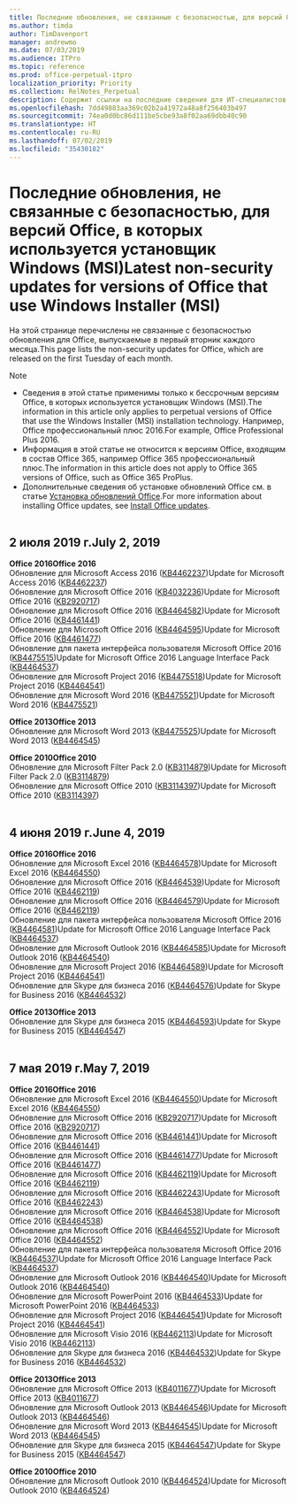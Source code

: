 ```yaml
---
title: Последние обновления, не связанные с безопасностью, для версий Office, в которых используется установщик Windows (MSI)
ms.author: timda
author: TimDavenport
manager: andrewmo
ms.date: 07/03/2019
ms.audience: ITPro
ms.topic: reference
ms.prod: office-perpetual-itpro
localization_priority: Priority
ms.collection: RelNotes_Perpetual
description: Содержит ссылки на последние сведения для ИТ-специалистов об обновлениях, не связанных с безопасностью, для бессрочных версий Office 2016, Office 2013 и Office 2010
ms.openlocfilehash: 7dd49883aa369c02b2a41972a48a8f256403b497
ms.sourcegitcommit: 74ea0d0bc86d111be5cbe93a8f02aa69dbb40c90
ms.translationtype: HT
ms.contentlocale: ru-RU
ms.lasthandoff: 07/02/2019
ms.locfileid: "35430182"
---
```

# <a name="latest-non-security-updates-for-versions-of-office-that-use-windows-installer-msi"></a><span data-ttu-id="17b39-103">Последние обновления, не связанные с безопасностью, для версий Office, в которых используется установщик Windows (MSI)</span><span class="sxs-lookup"><span data-stu-id="17b39-103">Latest non-security updates for versions of Office that use Windows Installer (MSI)</span></span>

<span data-ttu-id="17b39-104">На этой странице перечислены не связанные с безопасностью обновления для Office, выпускаемые в первый вторник каждого месяца.</span><span class="sxs-lookup"><span data-stu-id="17b39-104">This page lists the non-security updates for Office, which are released on the first Tuesday of each month.</span></span>

> [!NOTE]
> - <span data-ttu-id="17b39-105">Сведения в этой статье применимы только к бессрочным версиям Office, в которых используется установщик Windows (MSI).</span><span class="sxs-lookup"><span data-stu-id="17b39-105">The information in this article only applies to perpetual versions of Office that use the Windows Installer (MSI) installation technology.</span></span> <span data-ttu-id="17b39-106">Например, Office профессиональный плюс 2016.</span><span class="sxs-lookup"><span data-stu-id="17b39-106">For example, Office Professional Plus 2016.</span></span>
> - <span data-ttu-id="17b39-107">Информация в этой статье не относится к версиям Office, входящим в состав Office 365, например Office 365 профессиональный плюс.</span><span class="sxs-lookup"><span data-stu-id="17b39-107">The information in this article does not apply to Office 365 versions of Office, such as Office 365 ProPlus.</span></span>
> - <span data-ttu-id="17b39-108">Дополнительные сведения об установке обновлений Office см. в статье [Установка обновлений Office](https://support.office.com/article/2ab296f3-7f03-43a2-8e50-46de917611c5).</span><span class="sxs-lookup"><span data-stu-id="17b39-108">For more information about installing Office updates, see [Install Office updates](https://support.office.com/article/2ab296f3-7f03-43a2-8e50-46de917611c5).</span></span>
<br/><br/>

## <a name="july-2-2019"></a><span data-ttu-id="17b39-109">2 июля 2019 г.</span><span class="sxs-lookup"><span data-stu-id="17b39-109">July 2, 2019</span></span>

<span data-ttu-id="17b39-110">**Office 2016**</span><span class="sxs-lookup"><span data-stu-id="17b39-110">**Office 2016**</span></span><br/>
<span data-ttu-id="17b39-111">Обновление для Microsoft Access 2016 ([KB4462237](https://support.microsoft.com/help/4462237))</span><span class="sxs-lookup"><span data-stu-id="17b39-111">Update for Microsoft Access 2016 ([KB4462237](https://support.microsoft.com/help/4462237))</span></span><br/>
<span data-ttu-id="17b39-112">Обновление для Microsoft Office 2016 ([KB4032236](https://support.microsoft.com/help/4032236))</span><span class="sxs-lookup"><span data-stu-id="17b39-112">Update for Microsoft Office 2016 ([KB2920717](https://support.microsoft.com/help/4032236))</span></span><br/>
<span data-ttu-id="17b39-113">Обновление для Microsoft Office 2016 ([KB4464582](https://support.microsoft.com/help/4464582))</span><span class="sxs-lookup"><span data-stu-id="17b39-113">Update for Microsoft Office 2016 ([KB4461441](https://support.microsoft.com/help/4464582))</span></span><br/>
<span data-ttu-id="17b39-114">Обновление для Microsoft Office 2016 ([KB4464595](https://support.microsoft.com/help/4464595))</span><span class="sxs-lookup"><span data-stu-id="17b39-114">Update for Microsoft Office 2016 ([KB4461477](https://support.microsoft.com/help/4464595))</span></span><br/>
<span data-ttu-id="17b39-115">Обновление для пакета интерфейса пользователя Microsoft Office 2016 ([KB4475515](https://support.microsoft.com/help/4475515))</span><span class="sxs-lookup"><span data-stu-id="17b39-115">Update for Microsoft Office 2016 Language Interface Pack ([KB4464537](https://support.microsoft.com/help/4475515))</span></span><br/>
<span data-ttu-id="17b39-116">Обновление для Microsoft Project 2016 ([KB4475518](https://support.microsoft.com/help/4475518))</span><span class="sxs-lookup"><span data-stu-id="17b39-116">Update for Microsoft Project 2016 ([KB4464541](https://support.microsoft.com/help/4475518))</span></span><br/>
<span data-ttu-id="17b39-117">Обновление для Microsoft Word 2016 ([KB4475521](https://support.microsoft.com/help/4475521))</span><span class="sxs-lookup"><span data-stu-id="17b39-117">Update for Microsoft Word 2016 ([KB4475521](https://support.microsoft.com/help/4475521))</span></span><br/>


<span data-ttu-id="17b39-118">**Office 2013**</span><span class="sxs-lookup"><span data-stu-id="17b39-118">**Office 2013**</span></span><br/>
<span data-ttu-id="17b39-119">Обновление для Microsoft Word 2013 ([KB4475525](https://support.microsoft.com/help/4475525))</span><span class="sxs-lookup"><span data-stu-id="17b39-119">Update for Microsoft Word 2013 ([KB4464545](https://support.microsoft.com/help/4475525))</span></span><br/>


<span data-ttu-id="17b39-120">**Office 2010**</span><span class="sxs-lookup"><span data-stu-id="17b39-120">**Office 2010**</span></span><br/>
<span data-ttu-id="17b39-121">Обновление для Microsoft Filter Pack 2.0 ([KB3114879](https://support.microsoft.com/help/3114879))</span><span class="sxs-lookup"><span data-stu-id="17b39-121">Update for Microsoft Filter Pack 2.0 ([KB3114879](https://support.microsoft.com/help/3114879))</span></span><br/><span data-ttu-id="17b39-122">Обновление для Microsoft Office 2010 ([KB3114397](https://support.microsoft.com/help/3114397))</span><span class="sxs-lookup"><span data-stu-id="17b39-122">Update for Microsoft Office 2010 ([KB3114397](https://support.microsoft.com/help/3114397))</span></span><br/><br/>

## <a name="june-4-2019"></a><span data-ttu-id="17b39-123">4 июня 2019 г.</span><span class="sxs-lookup"><span data-stu-id="17b39-123">June 4, 2019</span></span>

<span data-ttu-id="17b39-124">**Office 2016**</span><span class="sxs-lookup"><span data-stu-id="17b39-124">**Office 2016**</span></span><br/>
<span data-ttu-id="17b39-125">Обновление для Microsoft Excel 2016 ([KB4464578](https://support.microsoft.com/help/4464578))</span><span class="sxs-lookup"><span data-stu-id="17b39-125">Update for Microsoft Excel 2016 ([KB4464550](https://support.microsoft.com/help/4464578))</span></span><br/>
<span data-ttu-id="17b39-126">Обновление для Microsoft Office 2016 ([KB4464539](https://support.microsoft.com/help/4464539))</span><span class="sxs-lookup"><span data-stu-id="17b39-126">Update for Microsoft Office 2016 ([KB4462119](https://support.microsoft.com/help/4464539))</span></span><br/>
<span data-ttu-id="17b39-127">Обновление для Microsoft Office 2016 ([KB4464579](https://support.microsoft.com/help/4464579))</span><span class="sxs-lookup"><span data-stu-id="17b39-127">Update for Microsoft Office 2016 ([KB4462119](https://support.microsoft.com/help/4464579))</span></span><br/>
<span data-ttu-id="17b39-128">Обновление для пакета интерфейса пользователя Microsoft Office 2016 ([KB4464581](https://support.microsoft.com/help/4464581))</span><span class="sxs-lookup"><span data-stu-id="17b39-128">Update for Microsoft Office 2016 Language Interface Pack ([KB4464537](https://support.microsoft.com/help/4464581))</span></span><br/>
<span data-ttu-id="17b39-129">Обновление для Microsoft Outlook 2016 ([KB4464585](https://support.microsoft.com/help/4464585))</span><span class="sxs-lookup"><span data-stu-id="17b39-129">Update for Microsoft Outlook 2016 ([KB4464540](https://support.microsoft.com/help/4464585))</span></span><br/>
<span data-ttu-id="17b39-130">Обновление для Microsoft Project 2016 ([KB4464589](https://support.microsoft.com/help/4464589))</span><span class="sxs-lookup"><span data-stu-id="17b39-130">Update for Microsoft Project 2016 ([KB4464541](https://support.microsoft.com/help/4464589))</span></span><br/>
<span data-ttu-id="17b39-131">Обновление для Skype для бизнеса 2016 ([KB4464576](https://support.microsoft.com/help/4464576))</span><span class="sxs-lookup"><span data-stu-id="17b39-131">Update for Skype for Business 2016 ([KB4464532](https://support.microsoft.com/help/4464576))</span></span><br/>

<span data-ttu-id="17b39-132">**Office 2013**</span><span class="sxs-lookup"><span data-stu-id="17b39-132">**Office 2013**</span></span><br/>
<span data-ttu-id="17b39-133">Обновление для Skype для бизнеса 2015 ([KB4464593](https://support.microsoft.com/help/4464593))</span><span class="sxs-lookup"><span data-stu-id="17b39-133">Update for Skype for Business 2015 ([KB4464547](https://support.microsoft.com/help/4464593))</span></span><br/>
<br/>
## <a name="may-7-2019"></a><span data-ttu-id="17b39-134">7 мая 2019 г.</span><span class="sxs-lookup"><span data-stu-id="17b39-134">May 7, 2019</span></span>

<span data-ttu-id="17b39-135">**Office 2016**</span><span class="sxs-lookup"><span data-stu-id="17b39-135">**Office 2016**</span></span><br/>
<span data-ttu-id="17b39-136">Обновление для Microsoft Excel 2016 ([KB4464550](https://support.microsoft.com/help/4464550))</span><span class="sxs-lookup"><span data-stu-id="17b39-136">Update for Microsoft Excel 2016 ([KB4464550](https://support.microsoft.com/help/4464550))</span></span><br/>
<span data-ttu-id="17b39-137">Обновление для Microsoft Office 2016 ([KB2920717](https://support.microsoft.com/help/2920717))</span><span class="sxs-lookup"><span data-stu-id="17b39-137">Update for Microsoft Office 2016 ([KB2920717](https://support.microsoft.com/help/2920717))</span></span><br/>
<span data-ttu-id="17b39-138">Обновление для Microsoft Office 2016 ([KB4461441](https://support.microsoft.com/help/4461441))</span><span class="sxs-lookup"><span data-stu-id="17b39-138">Update for Microsoft Office 2016 ([KB4461441](https://support.microsoft.com/help/4461441))</span></span><br/>
<span data-ttu-id="17b39-139">Обновление для Microsoft Office 2016 ([KB4461477](https://support.microsoft.com/help/4461477))</span><span class="sxs-lookup"><span data-stu-id="17b39-139">Update for Microsoft Office 2016 ([KB4461477](https://support.microsoft.com/help/4461477))</span></span><br/>
<span data-ttu-id="17b39-140">Обновление для Microsoft Office 2016 ([KB4462119](https://support.microsoft.com/help/4462119))</span><span class="sxs-lookup"><span data-stu-id="17b39-140">Update for Microsoft Office 2016 ([KB4462119](https://support.microsoft.com/help/4462119))</span></span><br/>
<span data-ttu-id="17b39-141">Обновление для Microsoft Office 2016 ([KB4462243](https://support.microsoft.com/help/4462243))</span><span class="sxs-lookup"><span data-stu-id="17b39-141">Update for Microsoft Office 2016 ([KB4462243](https://support.microsoft.com/help/4462243))</span></span><br/>
<span data-ttu-id="17b39-142">Обновление для Microsoft Office 2016 ([KB4464538](https://support.microsoft.com/help/4464538))</span><span class="sxs-lookup"><span data-stu-id="17b39-142">Update for Microsoft Office 2016 ([KB4464538](https://support.microsoft.com/help/4464538))</span></span><br/>
<span data-ttu-id="17b39-143">Обновление для Microsoft Office 2016 ([KB4464552](https://support.microsoft.com/help/4464552))</span><span class="sxs-lookup"><span data-stu-id="17b39-143">Update for Microsoft Office 2016 ([KB4464552](https://support.microsoft.com/help/4464552))</span></span><br/>
<span data-ttu-id="17b39-144">Обновление для пакета интерфейса пользователя Microsoft Office 2016 ([KB4464537](https://support.microsoft.com/help/4464537))</span><span class="sxs-lookup"><span data-stu-id="17b39-144">Update for Microsoft Office 2016 Language Interface Pack ([KB4464537](https://support.microsoft.com/help/4464537))</span></span><br/>
<span data-ttu-id="17b39-145">Обновление для Microsoft Outlook 2016 ([KB4464540](https://support.microsoft.com/help/4464540))</span><span class="sxs-lookup"><span data-stu-id="17b39-145">Update for Microsoft Outlook 2016 ([KB4464540](https://support.microsoft.com/help/4464540))</span></span><br/>
<span data-ttu-id="17b39-146">Обновление для Microsoft PowerPoint 2016 ([KB4464533](https://support.microsoft.com/help/4464533))</span><span class="sxs-lookup"><span data-stu-id="17b39-146">Update for Microsoft PowerPoint 2016 ([KB4464533](https://support.microsoft.com/help/4464533))</span></span><br/>
<span data-ttu-id="17b39-147">Обновление для Microsoft Project 2016 ([KB4464541](https://support.microsoft.com/help/4464541))</span><span class="sxs-lookup"><span data-stu-id="17b39-147">Update for Microsoft Project 2016 ([KB4464541](https://support.microsoft.com/help/4464541))</span></span><br/>
<span data-ttu-id="17b39-148">Обновление для Microsoft Visio 2016 ([KB4462113](https://support.microsoft.com/help/4462113))</span><span class="sxs-lookup"><span data-stu-id="17b39-148">Update for Microsoft Visio 2016 ([KB4462113](https://support.microsoft.com/help/4462113))</span></span><br/>
<span data-ttu-id="17b39-149">Обновление для Skype для бизнеса 2016 ([KB4464532](https://support.microsoft.com/help/4464532))</span><span class="sxs-lookup"><span data-stu-id="17b39-149">Update for Skype for Business 2016 ([KB4464532](https://support.microsoft.com/help/4464532))</span></span><br/>

<span data-ttu-id="17b39-150">**Office 2013**</span><span class="sxs-lookup"><span data-stu-id="17b39-150">**Office 2013**</span></span><br/>
<span data-ttu-id="17b39-151">Обновление для Microsoft Office 2013 ([KB4011677](https://support.microsoft.com/help/4011677))</span><span class="sxs-lookup"><span data-stu-id="17b39-151">Update for Microsoft Office 2013 ([KB4011677](https://support.microsoft.com/help/4011677))</span></span><br/>
<span data-ttu-id="17b39-152">Обновление для Microsoft Outlook 2013 ([KB4464546](https://support.microsoft.com/help/4464546))</span><span class="sxs-lookup"><span data-stu-id="17b39-152">Update for Microsoft Outlook 2013 ([KB4464546](https://support.microsoft.com/help/4464546))</span></span><br/>
<span data-ttu-id="17b39-153">Обновление для Microsoft Word 2013 ([KB4464545](https://support.microsoft.com/help/4464545))</span><span class="sxs-lookup"><span data-stu-id="17b39-153">Update for Microsoft Word 2013 ([KB4464545](https://support.microsoft.com/help/4464545))</span></span><br/>
<span data-ttu-id="17b39-154">Обновление для Skype для бизнеса 2015 ([KB4464547](https://support.microsoft.com/help/4464547))</span><span class="sxs-lookup"><span data-stu-id="17b39-154">Update for Skype for Business 2015 ([KB4464547](https://support.microsoft.com/help/4464547))</span></span><br/>

<span data-ttu-id="17b39-155">**Office 2010**</span><span class="sxs-lookup"><span data-stu-id="17b39-155">**Office 2010**</span></span><br/>
<span data-ttu-id="17b39-156">Обновление для Microsoft Outlook 2010 ([KB4464524](https://support.microsoft.com/help/4464524))</span><span class="sxs-lookup"><span data-stu-id="17b39-156">Update for Microsoft Outlook 2010 ([KB4464524](https://support.microsoft.com/help/4464524))</span></span>